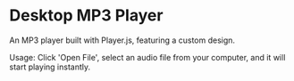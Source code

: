 # Desktop MP3 Player

An MP3 player built with Player.js, featuring a custom design.

Usage:
Click 'Open File', select an audio file from your computer, and it will start playing instantly.
